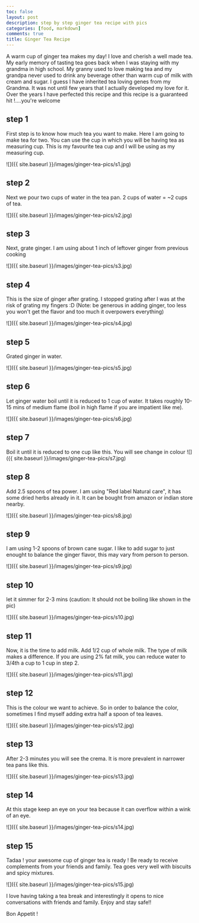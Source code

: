 ```yaml
---
toc: false
layout: post
description: step by step ginger tea recipe with pics
categories: [food, markdown]
comments: true
title: Ginger Tea Recipe 
---
```

A warm cup of ginger tea makes my day! I love and cherish a well made tea.  My early memory of tasting tea goes back when I was staying 
with my grandma in high school. My granny used to love making tea and my grandpa never used to drink any beverage other than warm cup 
of milk with cream and sugar. I guess I have inherited tea loving genes from my Grandma. It was not until few years that I actually 
developed my love for it. Over the years I have perfected this recipe and this recipe is a guaranteed hit !....you're welcome 

## step 1

First step is to know how much tea you want to make. Here I am going to make tea for two. You can use the cup in which you will be having tea as measuring cup. This is my favourite tea cup and I will be using as my measuring cup.

![]({{ site.baseurl }}/images/ginger-tea-pics/s1.jpg)


## step 2

Next we pour two cups of water in the tea pan. 2 cups of water = ~2 cups of tea. 

![]({{ site.baseurl }}/images/ginger-tea-pics/s2.jpg)

## step 3

Next, grate ginger. I am using about 1 inch of leftover ginger from previous cooking

![]({{ site.baseurl }}/images/ginger-tea-pics/s3.jpg)

## step 4

This is the size of ginger after grating. I stopped grating after I was at the risk of grating my fingers :D (Note: be generous in adding ginger, too less you won't get the flavor and too much it overpowers everything)

![]({{ site.baseurl }}/images/ginger-tea-pics/s4.jpg)

## step 5

Grated ginger in water.

![]({{ site.baseurl }}/images/ginger-tea-pics/s5.jpg)

## step 6

Let ginger water boil until it is reduced to 1 cup of water. It takes roughly 10-15 mins of medium flame (boil in high flame if you are impatient like me).

![]({{ site.baseurl }}/images/ginger-tea-pics/s6.jpg)

## step 7

Boil it until it is reduced to one cup like this. You will see change in colour
![]({{ site.baseurl }}/images/ginger-tea-pics/s7.jpg)

## step 8

Add 2.5 spoons of tea power. I am using "Red label Natural care", it has some dried herbs already in it. It can be bought from amazon or indian store nearby.

![]({{ site.baseurl }}/images/ginger-tea-pics/s8.jpg)

## step 9

I am using 1-2 spoons of brown cane sugar. I like to add sugar to just enought to balance the ginger flavor, this may vary from person to person.

![]({{ site.baseurl }}/images/ginger-tea-pics/s9.jpg)

## step 10

let it simmer for 2-3 mins (caution: It should not be boiling like shown in the pic)

![]({{ site.baseurl }}/images/ginger-tea-pics/s10.jpg)

## step 11

Now, it is the  time to add milk. Add 1/2 cup of whole milk. The type of milk makes a difference. If you are using 2% fat milk, you can reduce water to 3/4th a cup to 1 cup in step 2.

![]({{ site.baseurl }}/images/ginger-tea-pics/s11.jpg)

## step 12

This is the colour we want to achieve. So in order to balance the color, sometimes I find myself adding extra half a spoon of tea leaves.

![]({{ site.baseurl }}/images/ginger-tea-pics/s12.jpg)

## step 13

After 2-3 minutes you will see the crema. It is more prevalent in narrower tea pans like this.

![]({{ site.baseurl }}/images/ginger-tea-pics/s13.jpg)

## step 14

At this stage keep an eye on your tea because it can overflow within a wink of an eye.

![]({{ site.baseurl }}/images/ginger-tea-pics/s14.jpg)

## step 15

Tadaa ! your awesome cup of ginger tea is ready ! Be ready to receive complements from your friends and family. Tea goes very well with biscuits and spicy mixtures. 

![]({{ site.baseurl }}/images/ginger-tea-pics/s15.jpg)

I love having taking a tea break and interestingly it opens to nice conversations with friends and family. Enjoy and stay safe!!

Bon Appetit ! 